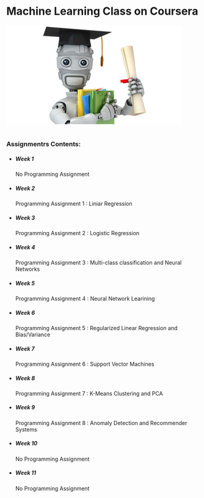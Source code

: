 # Machine Learning Class on Coursera
[![Stanford|Online](ml-stanford.png)](https://www.coursera.org/learn/machine-learning)
#
### Assignmentrs Contents:
- ##### Week 1 
    No Programming Assignment 
- ##### Week 2
    Programming Assignment 1 : Liniar Regression
- ##### Week 3
    Programming Assignment 2 : Logistic Regression
- ##### Week 4
    Programming Assignment 3 : Multi-class classification and Neural Networks
- ##### Week 5
    Programming Assignment 4 : Neural Network Learining
- ##### Week 6
    Programming Assignment 5 : Regularized Linear Regression and Bias/Variance
- ##### Week 7
    Programming Assignment 6 : Support Vector Machines
- ##### Week 8
    Programming Assignment 7 : K-Means Clustering and PCA
- ##### Week 9
    Programming Assignment 8 : Anomaly Detection and Recommender Systems
- ##### Week 10
    No Programming Assignment
- ##### Week 11
    No Programming Assignment
